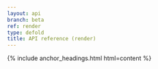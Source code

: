 ```yaml
---
layout: api
branch: beta
ref: render
type: defold
title: API reference (render)
---
```

{% include anchor_headings.html html=content %}